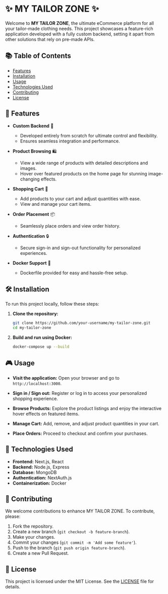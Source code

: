 # ✨ MY TAILOR ZONE ✨

Welcome to **MY TAILOR ZONE**, the ultimate eCommerce platform for all your tailor-made clothing needs. This project showcases a feature-rich application developed with a fully custom backend, setting it apart from other solutions that rely on pre-made APIs.

## 📚 Table of Contents

- [Features](#features)
- [Installation](#installation)
- [Usage](#usage)
- [Technologies Used](#technologies-used)
- [Contributing](#contributing)
- [License](#license)

## 🚀 Features

- **Custom Backend** 🌟

  - Developed entirely from scratch for ultimate control and flexibility.
  - Ensures seamless integration and performance.

- **Product Browsing** 🛍️

  - View a wide range of products with detailed descriptions and images.
  - Hover over featured products on the home page for stunning image-changing effects.

- **Shopping Cart** 🛒

  - Add products to your cart and adjust quantities with ease.
  - View and manage your cart items.

- **Order Placement** 📦

  - Seamlessly place orders and view order history.

- **Authentication** 🔒

  - Secure sign-in and sign-out functionality for personalized experiences.

- **Docker Support** 🐳
  - Dockerfile provided for easy and hassle-free setup.

## 🛠️ Installation

To run this project locally, follow these steps:

1. **Clone the repository:**

   ```bash
   git clone https://github.com/your-username/my-tailor-zone.git
   cd my-tailor-zone
   ```

2. **Build and run using Docker:**

   ```bash
   docker-compose up --build
   ```

## 🎮 Usage

- **Visit the application:**
  Open your browser and go to `http://localhost:3000`.

- **Sign in / Sign out:**
  Register or log in to access your personalized shopping experience.

- **Browse Products:**
  Explore the product listings and enjoy the interactive hover effects on featured items.

- **Manage Cart:**
  Add, remove, and adjust product quantities in your cart.

- **Place Orders:**
  Proceed to checkout and confirm your purchases.

## 🧰 Technologies Used

- **Frontend:** Next.js, React
- **Backend:** Node.js, Express
- **Database:** MongoDB
- **Authentication:** NextAuth.js
- **Containerization:** Docker

## 🤝 Contributing

We welcome contributions to enhance MY TAILOR ZONE. To contribute, please:

1. Fork the repository.
2. Create a new branch (`git checkout -b feature-branch`).
3. Make your changes.
4. Commit your changes (`git commit -m 'Add some feature'`).
5. Push to the branch (`git push origin feature-branch`).
6. Create a new Pull Request.

## 📄 License

This project is licensed under the MIT License. See the [LICENSE](LICENSE) file for details.
